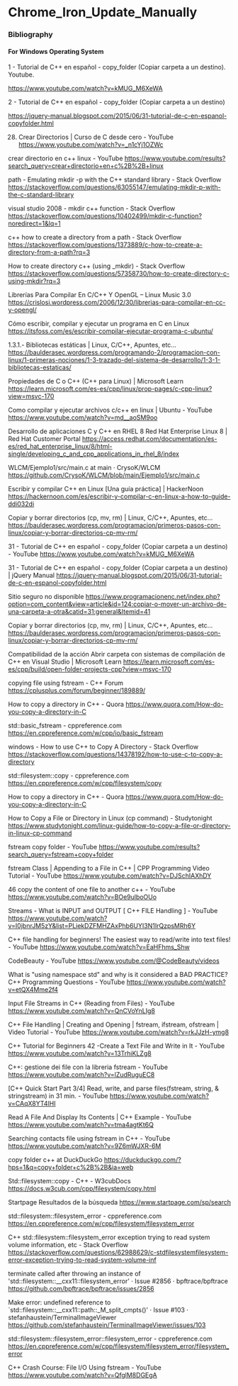 # Chrome_Iron_Update_Manually

### Bibliography

#### For Windows Operating System


1 - Tutorial de C++ en español - copy_folder (Copiar carpeta a un destino). Youtube.

https://www.youtube.com/watch?v=kMUG_M6XeWA

2 - Tutorial de C++ en español - copy_folder (Copiar carpeta a un destino)

https://jquery-manual.blogspot.com/2015/06/31-tutorial-de-c-en-espanol-copyfolder.html

28. Crear Directorios | Curso de C desde cero - YouTube
https://www.youtube.com/watch?v=_n1cYj1OZWc

crear directorio en c++ linux - YouTube
https://www.youtube.com/results?search_query=crear+directorio+en+c%2B%2B+linux

path - Emulating mkdir -p with the C++ standard library - Stack Overflow
https://stackoverflow.com/questions/63055147/emulating-mkdir-p-with-the-c-standard-library

visual studio 2008 - mkdir c++ function - Stack Overflow
https://stackoverflow.com/questions/10402499/mkdir-c-function?noredirect=1&lq=1

c++ how to create a directory from a path - Stack Overflow
https://stackoverflow.com/questions/1373889/c-how-to-create-a-directory-from-a-path?rq=3

How to create directory c++ (using _mkdir) - Stack Overflow
https://stackoverflow.com/questions/57358730/how-to-create-directory-c-using-mkdir?rq=3

Librerías Para Compilar En C/C++ Y OpenGL – Linux Music 3.0
https://crislosi.wordpress.com/2006/12/30/librerias-para-compilar-en-cc-y-opengl/

Cómo escribir, compilar y ejecutar un programa en C en Linux
https://itsfoss.com/es/escribir-compilar-ejecutar-programa-c-ubuntu/

1.3.1.- Bibliotecas estáticas | Linux, C/C++, Apuntes, etc…
https://baulderasec.wordpress.com/programando-2/programacion-con-linux/1-primeras-nociones/1-3-trazado-del-sistema-de-desarrollo/1-3-1-bibliotecas-estaticas/

Propiedades de C o C++ (C++ para Linux) | Microsoft Learn
https://learn.microsoft.com/es-es/cpp/linux/prop-pages/c-cpp-linux?view=msvc-170

Como compilar y ejecutar archivos c/c++ en linux | Ubuntu - YouTube
https://www.youtube.com/watch?v=md__aoSM9oo

Desarrollo de aplicaciones C y C++ en RHEL 8 Red Hat Enterprise Linux 8 | Red Hat Customer Portal
https://access.redhat.com/documentation/es-es/red_hat_enterprise_linux/8/html-single/developing_c_and_cpp_applications_in_rhel_8/index

WLCM/Ejemplo1/src/main.c at main · CrysoK/WLCM
https://github.com/CrysoK/WLCM/blob/main/Ejemplo1/src/main.c

Escribir y compilar C++ en Linux [Una guía práctica] | HackerNoon
https://hackernoon.com/es/escribir-y-compilar-c-en-linux-a-how-to-guide-ddi032di

Copiar y borrar directorios (cp, mv, rm) | Linux, C/C++, Apuntes, etc…
https://baulderasec.wordpress.com/programacion/primeros-pasos-con-linux/copiar-y-borrar-directorios-cp-mv-rm/

31 - Tutorial de C++ en español - copy_folder (Copiar carpeta a un destino) - YouTube
https://www.youtube.com/watch?v=kMUG_M6XeWA

31 - Tutorial de C++ en español - copy_folder (Copiar carpeta a un destino) | jQuery Manual
https://jquery-manual.blogspot.com/2015/06/31-tutorial-de-c-en-espanol-copyfolder.html

Sitio seguro no disponible
https://www.programacionenc.net/index.php?option=com_content&view=article&id=124:copiar-o-mover-un-archivo-de-una-carpeta-a-otra&catid=31:general&Itemid=41

Copiar y borrar directorios (cp, mv, rm) | Linux, C/C++, Apuntes, etc…
https://baulderasec.wordpress.com/programacion/primeros-pasos-con-linux/copiar-y-borrar-directorios-cp-mv-rm/

Compatibilidad de la acción Abrir carpeta con sistemas de compilación de C++ en Visual Studio | Microsoft Learn
https://learn.microsoft.com/es-es/cpp/build/open-folder-projects-cpp?view=msvc-170

copying file using fstream - C++ Forum
https://cplusplus.com/forum/beginner/189889/

How to copy a directory in C++ - Quora
https://www.quora.com/How-do-you-copy-a-directory-in-C

std::basic_fstream - cppreference.com
https://en.cppreference.com/w/cpp/io/basic_fstream

windows - How to use C++ to Copy A Directory - Stack Overflow
https://stackoverflow.com/questions/14378192/how-to-use-c-to-copy-a-directory

std::filesystem::copy - cppreference.com
https://en.cppreference.com/w/cpp/filesystem/copy

How to copy a directory in C++ - Quora
https://www.quora.com/How-do-you-copy-a-directory-in-C

How to Copy a File or Directory in Linux (cp command) - Studytonight
https://www.studytonight.com/linux-guide/how-to-copy-a-file-or-directory-in-linux-cp-command

fstream copy folder - YouTube
https://www.youtube.com/results?search_query=fstream+copy+folder

fstream Class | Appending to a File in C++ | CPP Programming Video Tutorial - YouTube
https://www.youtube.com/watch?v=DJSchIAXhDY

46 copy the content of one file to another c++ - YouTube
https://www.youtube.com/watch?v=BOe9ulboOUo

Streams - What is INPUT and OUTPUT [ C++ FILE Handling ] - YouTube
https://www.youtube.com/watch?v=I0jbnrJM5zY&list=PLiekDZFMHZAxPhb6UYI3N1IrQzpsMRh6Y

C++ file handling for beginners! The easiest way to read/write into text files! - YouTube
https://www.youtube.com/watch?v=EaHFhms_Shw

CodeBeauty - YouTube
https://www.youtube.com/@CodeBeauty/videos

What is "using namespace std" and why is it considered a BAD PRACTICE? C++ Programming Questions - YouTube
https://www.youtube.com/watch?v=etQX4Mme2f4

Input File Streams in C++ (Reading from Files) - YouTube
https://www.youtube.com/watch?v=QnCVoYnLIg8

C++ File Handling | Creating and Opening | fstream, ifstream, ofstream | Video Tutorial - YouTube
https://www.youtube.com/watch?v=rkJJzH-ymg8

C++ Tutorial for Beginners 42 -Create a Text File and Write in It - YouTube
https://www.youtube.com/watch?v=13TrhiKLZg8

C++: gestione dei file con la libreria fstream - YouTube
https://www.youtube.com/watch?v=lZudRuguEC8

[C++ Quick Start Part 3/4] Read, write, and parse files(fstream, string, & stringstream) in 31 min. - YouTube
https://www.youtube.com/watch?v=CAqX8YT4lHI

Read A File And Display Its Contents | C++ Example - YouTube
https://www.youtube.com/watch?v=tma4agtKt6Q

Searching contacts file using fstream in C++ - YouTube
https://www.youtube.com/watch?v=9Z6mWJXR-6M


copy folder c++ at DuckDuckGo
https://duckduckgo.com/?hps=1&q=copy+folder+c%2B%2B&ia=web

Std::filesystem::copy - C++ - W3cubDocs
https://docs.w3cub.com/cpp/filesystem/copy.html

Startpage Resultados de la búsqueda
https://www.startpage.com/sp/search

std::filesystem::filesystem_error - cppreference.com
https://en.cppreference.com/w/cpp/filesystem/filesystem_error

C++ std::filesystem::filesystem_error exception trying to read system volume information, etc - Stack Overflow
https://stackoverflow.com/questions/62988629/c-stdfilesystemfilesystem-error-exception-trying-to-read-system-volume-inf

terminate called after throwing an instance of 'std::filesystem::__cxx11::filesystem_error' · Issue #2856 · bpftrace/bpftrace
https://github.com/bpftrace/bpftrace/issues/2856

Make error: undefined reference to `std::filesystem::__cxx11::path::_M_split_cmpts()' · Issue #103 · stefanhaustein/TerminalImageViewer
https://github.com/stefanhaustein/TerminalImageViewer/issues/103

std::filesystem::filesystem_error::filesystem_error - cppreference.com
https://en.cppreference.com/w/cpp/filesystem/filesystem_error/filesystem_error



C++ Crash Course: File I/O Using fstream - YouTube
https://www.youtube.com/watch?v=QfglM8DGEgA


